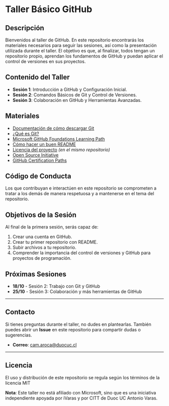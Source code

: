 # Taller Básico GitHub

## Descripción
Bienvenidos al taller de GitHub. En este repositorio encontrarás los materiales necesarios para seguir las sesiones, así como la presentación utilizada durante el taller. El objetivo es que, al finalizar, todos tengan un repositorio propio, aprendan los fundamentos de GitHub y puedan aplicar el control de versiones en sus proyectos.

## Contenido del Taller
- **Sesión 1**: Introducción a GitHub y Configuración Inicial.
- **Sesión 2**: Comandos Básicos de Git y Control de Versiones.
- **Sesión 3**: Colaboración en GitHub y Herramientas Avanzadas.

## Materiales
- [Documentación de cómo descargar Git](https://git-scm.com/downloads)
- [¿Qué es Git?](https://git-scm.com/book/en/v2/Getting-Started-What-is-Git%3F)
- [Microsoft GitHub Foundations Learning Path](https://docs.microsoft.com/en-us/learn/paths/github-fundamentals/)
- [Cómo hacer un buen README](https://www.freecodecamp.org/news/how-to-write-a-good-readme-file/)
- [Licencia del proyecto](LICENSE) *(en el mismo repositorio)*
- [Open Source Initiative](https://opensource.org/)
- [GitHub Certification Paths](https://github.com/education/paths)

## Código de Conducta
Los que contribuyan e interactúen en este repositorio se comprometen a tratar a los demás de manera respetuosa y a mantenerse en el tema del repositorio.

## Objetivos de la Sesión
Al final de la primera sesión, serás capaz de:
1. Crear una cuenta en GitHub.
2. Crear tu primer repositorio con README.
3. Subir archivos a tu repositorio.
4. Comprender la importancia del control de versiones y GitHub para proyectos de programación.

## Próximas Sesiones
- **18/10** - Sesión 2: Trabajo con Git y GitHub
- **25/10** - Sesión 3: Colaboración y más herramientas de GitHub

---

## Contacto
Si tienes preguntas durante el taller, no dudes en plantearlas. También puedes abrir un **Issue** en este repositorio para compartir dudas o sugerencias.

- **Correo**: cam.aroca@duocuc.cl

---
## Licencia
El uso y distribución de este repositorio se regula según los términos de la licencia MIT

**Nota**: Este taller no está afiliado con Microsoft, sino que es una iniciativa independiente apoyada por iVaras y por CITT de Duoc UC Antonio Varas.

